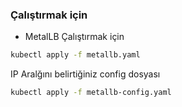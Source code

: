 ### Çalıştırmak için
* MetalLB Çalıştırmak için
````bash
kubectl apply -f metallb.yaml
````

IP Aralğını belirtiğiniz config dosyası
````bash
kubectl apply -f metallb-config.yaml
`````
